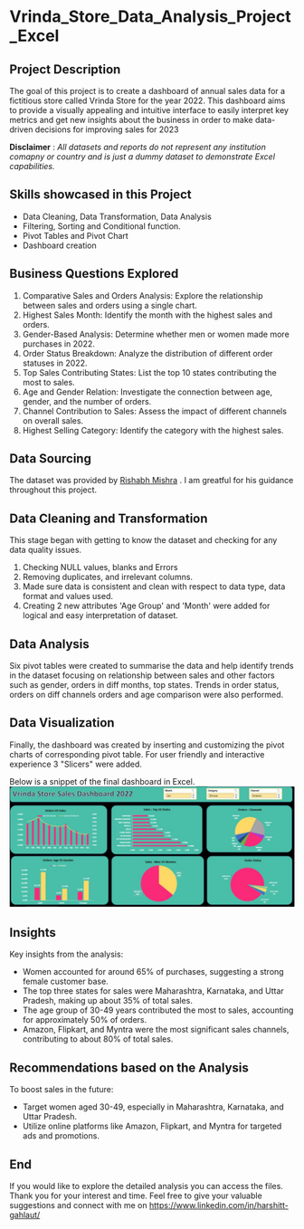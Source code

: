# Vrinda_Store_Data_Analysis_Project_Excel

## Project Description
The goal of this project is to create a dashboard of annual sales data for a  fictitious store called Vrinda Store for the year 2022. This dashboard aims to provide a visually appealing and intuitive interface to easily interpret key metrics and get new insights about the business in order to make data-driven decisions for improving sales for 2023

**__Disclaimer__** : _All datasets and reports do not represent any institution comapny or country and is just a dummy dataset to demonstrate Excel capabilities._

## Skills showcased in this Project
- Data Cleaning, Data Transformation, Data Analysis
- Filtering, Sorting and Conditional function.
- Pivot Tables and Pivot Chart
- Dashboard creation

## Business Questions Explored
1.	Comparative Sales and Orders Analysis: Explore the relationship between sales and orders using a single chart.
2.	Highest Sales Month: Identify the month with the highest sales and orders.
3.	Gender-Based Analysis: Determine whether men or women made more purchases in 2022.
4.	Order Status Breakdown: Analyze the distribution of different order statuses in 2022.
5.	Top Sales Contributing States: List the top 10 states contributing the most to sales.
6.	Age and Gender Relation: Investigate the connection between age, gender, and the number of orders.
7.	Channel Contribution to Sales: Assess the impact of different channels on overall sales.
8.	Highest Selling Category: Identify the category with the highest sales.

## Data Sourcing
The dataset was provided by [Rishabh Mishra](https://www.youtube.com/@RishabhMishraOfficial) . I am greatful for his guidance throughout this project.

## Data Cleaning and Transformation
This stage began with getting to know the dataset and checking for any data quality issues.
1.	Checking NULL values, blanks and Errors 
2.	Removing duplicates, and irrelevant columns.
3.	Made sure data is consistent and clean with respect to data type, data format and values used.
4.	Creating 2 new attributes 'Age Group' and 'Month' were added for logical and easy interpretation of dataset.

## Data Analysis
Six pivot tables were created to summarise the data and help identify trends in the dataset focusing on relationship between sales and other factors such as gender, orders in diff months, top states. Trends in order status, orders on diff channels orders and age comparison were also performed.

## Data Visualization
Finally, the dashboard was created by inserting and customizing the pivot charts of corresponding pivot table. For user friendly and interactive experience 3 "Slicers" were added.

Below is a snippet of the final dashboard in Excel.
![](https://github.com/harshitgahlaut/Vrinda_Store_Data_Analysis_Project_Excel/blob/main/Vrinda%20Dashboard.JPG)

## Insights
Key insights from the analysis:
- Women accounted for around 65% of purchases, suggesting a strong female customer base.
- The top three states for sales were Maharashtra, Karnataka, and Uttar Pradesh, making up about 35% of total sales.
- The age group of 30-49 years contributed the most to sales, accounting for approximately 50% of orders.
- Amazon, Flipkart, and Myntra were the most significant sales channels, contributing to about 80% of total sales.

## Recommendations based on the Analysis
To boost sales in the future:
- Target women aged 30-49, especially in Maharashtra, Karnataka, and Uttar Pradesh.
- Utilize online platforms like Amazon, Flipkart, and Myntra for targeted ads and promotions.

## End
If you would like to explore the detailed analysis you can access the files. Thank you for your interest and time. Feel free to give your valuable suggestions and connect with me on https://www.linkedin.com/in/harshitt-gahlaut/
